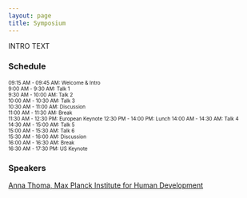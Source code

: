 ```yaml
---
layout: page
title: Symposium
---
```



INTRO TEXT

### Schedule

<font style="font-size:10">09:15 AM - 09:45 AM: Welcome & Intro<br>
9:00 AM - 9:30 AM: Talk 1<br>
9:30 AM - 10:00 AM: Talk 2<br>
10:00 AM - 10:30 AM: Talk 3<br>
10:30 AM - 11:00 AM: Discussion<br>
11:00 AM - 11:30 AM: Break<br>
11:30 AM - 12:30 PM: European Keynote
12:30 PM - 14:00 PM: Lunch
14:00 AM - 14:30 AM: Talk 4<br>
14:30 AM - 15:00 AM: Talk 5<br>
15:00 AM - 15:30 AM: Talk 6<br>
15:30 AM - 16:00 AM: Discussion<br>
16:00 AM - 16:30 AM: Break<br>
16:30 AM - 17:30 PM: US Keynote
</font>

### Speakers

<a href="https://www.mpib-berlin.mpg.de/staff/anna-thoma">Anna Thoma, Max Planck Institute for Human Development</a>
